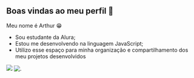 ## Boas vindas ao meu perfil 👋
Meu nome é Arthur 😁
- Sou estudante da Alura;
- Estou me desenvolvendo na linguagem JavaScript;
- Utilizo esse espaço para minha organização e compartilhamento dos meu projetos desenvolvidos 

![](https://i.giphy.com/media/v1.Y2lkPTc5MGI3NjExOWpkcno2dmF1cHJoeG92ajltMDh0OWU4Yjc0MWJnOTM3cnF5OWJmbyZlcD12MV9pbnRlcm5hbF9naWZfYnlfaWQmY3Q9Zw/LHZyixOnHwDDy/giphy.gif)
![.](https://i.giphy.com/media/v1.Y2lkPTc5MGI3NjExeXQ2MmN3M3FlYjcxNHZkeGE5ZXJsOHdzcjZ6MWpzaHJhbnVkOG4xOSZlcD12MV9pbnRlcm5hbF9naWZfYnlfaWQmY3Q9Zw/3ov9jWu7BuHufyLs7m/giphy.gif) 



<!--
**Arthur00-afk/Arthur00-afk** is a ✨ _special_ ✨ repository because its `README.md` (this file) appears on your GitHub profile.

Here are some ideas to get you started:

- 🔭 I’m currently working on ...
- 🌱 I’m currently learning ...
- 👯 I’m looking to collaborate on ...
- 🤔 I’m looking for help with ...
- 💬 Ask me about ...
- 📫 How to reach me: ...
- 😄 Pronouns: ...
- ⚡ Fun fact: ...
-->
